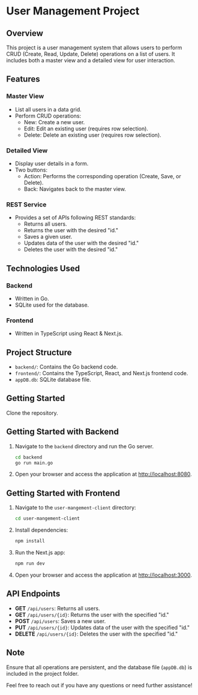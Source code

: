 # User Management Project

## Overview

This project is a user management system that allows users to perform CRUD (Create, Read, Update, Delete) operations on a list of users. It includes both a master view and a detailed view for user interaction.

## Features

### Master View

- List all users in a data grid.
- Perform CRUD operations:
  - New: Create a new user.
  - Edit: Edit an existing user (requires row selection).
  - Delete: Delete an existing user (requires row selection).

### Detailed View

- Display user details in a form.
- Two buttons:
  - Action: Performs the corresponding operation (Create, Save, or Delete).
  - Back: Navigates back to the master view.

### REST Service

- Provides a set of APIs following REST standards:
  - Returns all users.
  - Returns the user with the desired "id."
  - Saves a given user.
  - Updates data of the user with the desired "id."
  - Deletes the user with the desired "id."

## Technologies Used

### Backend

- Written in Go.
- SQLite used for the database.

### Frontend

- Written in TypeScript using React & Next.js.

## Project Structure

- `backend/`: Contains the Go backend code.
- `frontend/`: Contains the TypeScript, React, and Next.js frontend code.
- `appDB.db`: SQLite database file.

## Getting Started

Clone the repository.

## Getting Started with Backend

1. Navigate to the `backend` directory and run the Go server.
   ```bash
   cd backend
   go run main.go
   ```

2. Open your browser and access the application at [http://localhost:8080](http://localhost:8080).

## Getting Started with Frontend

1. Navigate to the `user-mangement-client` directory:
    ```bash
    cd user-mangement-client
    ```

2. Install dependencies:
    ```bash
    npm install
    ```

3. Run the Next.js app:
    ```bash
    npm run dev
    ```

4. Open your browser and access the application at [http://localhost:3000](http://localhost:3000).

## API Endpoints

- **GET** `/api/users`: Returns all users.
- **GET** `/api/users/{id}`: Returns the user with the specified "id."
- **POST** `/api/users`: Saves a new user.
- **PUT** `/api/users/{id}`: Updates data of the user with the specified "id."
- **DELETE** `/api/users/{id}`: Deletes the user with the specified "id."

## Note

Ensure that all operations are persistent, and the database file (`appDB.db`) is included in the project folder.

Feel free to reach out if you have any questions or need further assistance!
